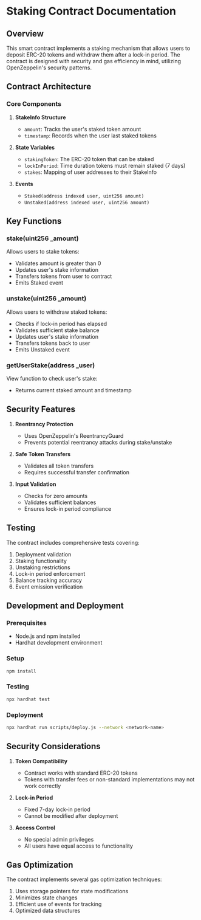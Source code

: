 # Staking Contract Documentation

## Overview

This smart contract implements a staking mechanism that allows users to deposit ERC-20 tokens and withdraw them after a lock-in period. The contract is designed with security and gas efficiency in mind, utilizing OpenZeppelin's security patterns.

## Contract Architecture

### Core Components

1. **StakeInfo Structure**

   - `amount`: Tracks the user's staked token amount
   - `timestamp`: Records when the user last staked tokens

2. **State Variables**

   - `stakingToken`: The ERC-20 token that can be staked
   - `lockInPeriod`: Time duration tokens must remain staked (7 days)
   - `stakes`: Mapping of user addresses to their StakeInfo

3. **Events**
   - `Staked(address indexed user, uint256 amount)`
   - `Unstaked(address indexed user, uint256 amount)`

## Key Functions

### stake(uint256 \_amount)

Allows users to stake tokens:

- Validates amount is greater than 0
- Updates user's stake information
- Transfers tokens from user to contract
- Emits Staked event

### unstake(uint256 \_amount)

Allows users to withdraw staked tokens:

- Checks if lock-in period has elapsed
- Validates sufficient stake balance
- Updates user's stake information
- Transfers tokens back to user
- Emits Unstaked event

### getUserStake(address \_user)

View function to check user's stake:

- Returns current staked amount and timestamp

## Security Features

1. **Reentrancy Protection**

   - Uses OpenZeppelin's ReentrancyGuard
   - Prevents potential reentrancy attacks during stake/unstake

2. **Safe Token Transfers**

   - Validates all token transfers
   - Requires successful transfer confirmation

3. **Input Validation**
   - Checks for zero amounts
   - Validates sufficient balances
   - Ensures lock-in period compliance

## Testing

The contract includes comprehensive tests covering:

1. Deployment validation
2. Staking functionality
3. Unstaking restrictions
4. Lock-in period enforcement
5. Balance tracking accuracy
6. Event emission verification

## Development and Deployment

### Prerequisites

- Node.js and npm installed
- Hardhat development environment

### Setup

```bash
npm install
```

### Testing

```bash
npx hardhat test
```

### Deployment

```bash
npx hardhat run scripts/deploy.js --network <network-name>
```

## Security Considerations

1. **Token Compatibility**

   - Contract works with standard ERC-20 tokens
   - Tokens with transfer fees or non-standard implementations may not work correctly

2. **Lock-in Period**

   - Fixed 7-day lock-in period
   - Cannot be modified after deployment

3. **Access Control**
   - No special admin privileges
   - All users have equal access to functionality

## Gas Optimization

The contract implements several gas optimization techniques:

1. Uses storage pointers for state modifications
2. Minimizes state changes
3. Efficient use of events for tracking
4. Optimized data structures
